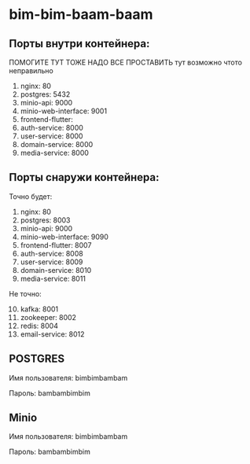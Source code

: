 # bim-bim-baam-baam

## Порты внутри контейнера:

ПОМОГИТЕ ТУТ ТОЖЕ НАДО ВСЕ ПРОСТАВИТЬ тут возможно чтото неправильно

1. nginx: 80
2. postgres: 5432
3. minio-api: 9000
4. minio-web-interface: 9001
5. frontend-flutter: 
6. auth-service: 8000
7. user-service: 8000
8. domain-service: 8000
9. media-service: 8000

## Порты снаружи контейнера:

Точно будет:

1. nginx: 80
2. postgres: 8003
3. minio-api: 9000
4. minio-web-interface: 9090
5. frontend-flutter: 8007
6. auth-service: 8008
7. user-service: 8009
8. domain-service: 8010
9. media-service: 8011


Не точно:

10. kafka: 8001
11. zookeeper: 8002
12. redis: 8004
13. email-service: 8012

## POSTGRES

Имя пользователя: bimbimbambam

Пароль: bambambimbim

## Minio

Имя пользователя: bimbimbambam

Пароль: bambambimbim
